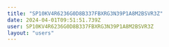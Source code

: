 ```yaml
---
title: "SP10KV4R6236G0D8B337FBXRG3N39P1A8M2BSVR3Z"
date: 2024-04-01T09:51:51.739Z
user: SP10KV4R6236G0D8B337FBXRG3N39P1A8M2BSVR3Z
layout: "users"
---
```

    